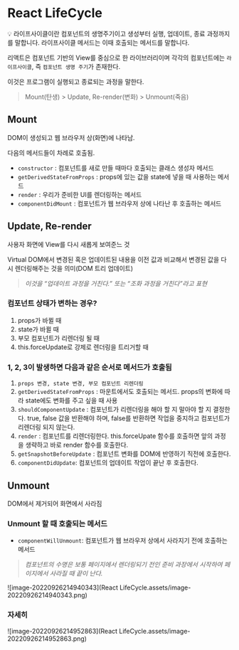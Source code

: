 # React LifeCycle 

 💡 라이프사이클이란 컴포넌트의 생명주기이고 생성부터 실행, 업데이트, 종료 과정까지를 말합니다. 라이프사이클 메서드는 이때 호출되는 메서드를 말합니다.





리액트은 컴포넌트 기반의 View를 중심으로 한 라이브러리이며 각각의 컴포넌트에는 `라이프사이클`, 즉 `컴포넌트 생명 주기`가 존재한다.

이것은 프로그램이 실행되고 종료되는 과정을 말한다.

> Mount(탄생) > Update, Re-render(변화) > Unmount(죽음)



## Mount

DOM이 생성되고 웹 브라우저 상(화면)에 나타남.

다음의 메서드들이 차례로 호출됨.

- `constructor` : 컴포넌트를 새로 만들 때마다 호출되는 클래스 생성자 메서드
- `getDerivedStateFromProps` : props에 있는 값을 state에 넣을 때 사용하는 메서드
- `render` : 우리가 준비한 UI를 렌더링하는 메서드
- `componentDidMount` : 컴포넌트가 웹 브라우저 상에 나타난 후 호출하는 메서드



## Update, Re-render

사용자 화면에 View를 다시 새롭게 보여준느 것

Virtual DOM에서 변경된 혹은 업데이트된 내용을 이전 값과 비교해서 변경된 값을 다시 렌더링해주는 것을 의미(DOM 트리 업데이트)

> *이것을 “업데이트 과정을 거친다.” 또는 “조화 과정을 거친다”라고 표현*



### 컴포넌트 상태가 변하는 경우?

1. props가 바뀔 때
2. state가 바뀔 때
3. 부모 컴포넌트가 리렌더링 될 때
4. this.forceUpdate로 강제로 렌더링을 트리거할 때



### 1, 2, 3이 발생하면 다음과 같은 순서로 메서드가 호출됨

1. `props 변경, state 변경, 부모 컴포넌트 리렌더링`
2. `getDerivedStateFromProps` : 마운트에서도 호출되는 메서드. props의 변화에 따라 state에도 변화를 주고 싶을 때 사용
3. `shouldComponentUpdate` : 컴포넌트가 리렌더링을 해야 할 지 말아야 할 지 결정한다. true, false 값을 반환해야 하며, false를 반환하면 작업을 중지하고 컴포넌트가 리렌더링 되지 않는다.
4. `render` : 컴포넌트를 리렌더링한다. this.forceUpate 함수를 호출하면 앞의 과정을 생략하고 바로 render 함수를 호출한다.
5. `getSnapshotBeforeUpdate` : 컴포넌트 변화를 DOM에 반영하기 직전에 호출한다.
6. `componentDidUpdate`: 컴포넌트의 업데이트 작업이 끝난 후 호출한다.



## Unmount

DOM에서 제거되어 화면에서 사라짐

### Unmount 할 때 호출되는 메서드

- `componentWillUnmount`: 컴포넌트가 웹 브라우저 상에서 사라지기 전에 호출하는 메서드

> *컴포넌트의 수명은 보통 페이지에서 렌더링되기 전인 준비 과장에서 시작하여 페이지에서 사라질 때 끝이 난다.*

![image-20220926214940343](React LifeCycle.assets/image-20220926214940343.png)

### 자세히

![image-20220926214952863](React LifeCycle.assets/image-20220926214952863.png)